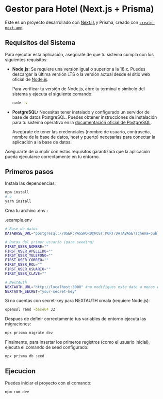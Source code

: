 # Gestor para Hotel (Next.js + Prisma)

Este es un proyecto desarrollado con [Next.js](https://nextjs.org) y Prisma, creado con [`create-next-app`](https://github.com/vercel/next.js/tree/canary/packages/create-next-app).
## Requisitos del Sistema

Para ejecutar esta aplicación, asegúrate de que tu sistema cumpla con los siguientes requisitos:

* **Node.js:** Se requiere una versión igual o superior a la 18.x. Puedes descargar la última versión LTS o la versión actual desde el sitio web oficial de [Node.js](https://nodejs.org/).

    Para verificar tu versión de Node.js, abre tu terminal o símbolo del sistema y ejecuta el siguiente comando:

    ```bash
    node -v
    ```

* **PostgreSQL:** Necesitas tener instalado y configurado un servidor de base de datos PostgreSQL. Puedes obtener instrucciones de instalación para tu sistema operativo en la [documentación oficial de PostgreSQL](https://www.postgresql.org/download/).

    Asegúrate de tener las credenciales (nombre de usuario, contraseña, nombre de la base de datos, host y puerto) necesarias para conectar la aplicación a la base de datos.



Asegurarte de cumplir con estos requisitos garantizará que la aplicación pueda ejecutarse correctamente en tu entorno.

## Primeros pasos

Instala las dependencias:

```bash
npm install
# o
yarn install
```

Crea tu archivo .env :

.example.env
```bash
# Base de datos
DATABASE_URL="postgresql://USER:PASSWORD@HOST:PORT/DATABASE?schema=public"

# Datos del primer usuario (para seeding)
FIRST_USER_NOMBRE=""
FIRST_USER_APELLIDO=""
FIRST_USER_TELEFONO=""
FIRST_USER_CORREO=""
FIRST_USER_ROL=""
FIRST_USER_USUARIO=""
FIRST_USER_CLAVE=""

# NextAuth
NEXTAUTH_URL="http://localhost:3000" #no modifiques este dato a menos que lo requieras
NEXTAUTH_SECRET="your-secret-key"
```

Si no cuentas con secret-key para NEXTAUTH creala (requiere Node.js):
```bash
openssl rand -base64 32
```
Despues de definir correctamente tus variables de entorno ejecuta las migraciones:
```bash
npx prisma migrate dev
```
Finalmente, para insertar los primeros registros (como el usuario inicial), ejecuta el comando de seed configurado:

```bash
npx prisma db seed
```

## Ejecucion
Puedes iniciar el proyecto con el comando:

```bash
npm run dev
```

